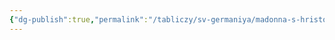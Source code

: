 ```yaml
---
{"dg-publish":true,"permalink":"/tabliczy/sv-germaniya/madonna-s-hristom-i-mladenczem-ioanom-krestitelem-pod-yablonej/","dgPassFrontmatter":true}
---
```



